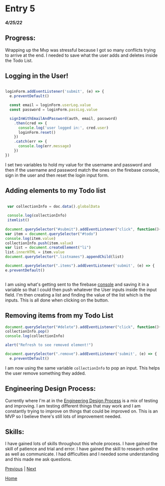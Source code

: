 # Entry 5
##### 4/25/22


## Progress: 
Wrapping up the Mvp was stressful because I got so many conflicts trying to arrive at the end. I needed to save what the user adds and deletes inside the Todo List.

## Logging in the User!


```js

loginForm.addEventListener('submit', (e) => {
  e.preventDefault()

  const email = loginForm.userLog.value
  const password = loginForm.passLog.value

  signInWithEmailAndPassword(auth, email, password)
    .then(cred => {
      console.log('user logged in:', cred.user)
      loginForm.reset()
    })
    .catch(err => {
      console.log(err.message)
    })
})

```
I set two variables to hold my value for the username and password and then if the username and password match the ones on the firebase console, sign in the user and then reset the login input form. 


## Adding elements to my Todo list

```js

 var collectionInfo = doc.data().globalData
    
 console.log(collectionInfo)
 itemlist()
        
document.querySelector("#submit").addEventListener("click", function(){
var item = document.querySelector("#todo")
console.log(item.value)
collectionInfo.push(item.value)
var list = document.createElement("li")
list.innerHTML = item.value
document.querySelector(".listnames").appendChild(list)

document.querySelector(".items").addEventListener('submit', (e) => {
e.preventDefault()
            
```

I am using what's getting sent to the firebase [console](https://console.firebase.google.com/u/0/project/my-to-do-list-fc7b1/firestore/data/~2Faccounts~2F0Kwj7SjaJuVvstBGiUBHZsAKSzg2) and saving it in a variable so that I could then push whatever the User inputs inside the input field. I'm then creating a list and finding the value of the list which is the inputs. This is all done when clicking on the button. 



## Removing items from my Todo List

```js
document.querySelector("#delete").addEventListener("click", function(){
collectionInfo.pop()
console.log(collectionInfo)

alert("Refresh to see removed element!")

document.querySelector(".remove").addEventListener('submit', (e) => {
  e.preventDefault()

```

I am now using the same variable `collectionInfo` to pop an input. This helps the user remove something they added. 


## Engineering Design Process: 

Currently where I'm at in the [Engineering Design Process](https://hstatsep.github.io/students/#edp) is a mix of testing and improving. I am testing different things that may work and I am constantly trying to improve on things that could be improved on. This is an MVP so I believe there's still lots of improvement needed. 


## Skills: 

I have gained lots of skills throughout this whole process. I have gained the skill of patience and trial and error. I have gained the skill to research online as well as communicate. I had difficulties and I needed some understanding and this made me ask questions. 




[Previous](entry04.md) | [Next](entry06.md)

[Home](../README.md)
